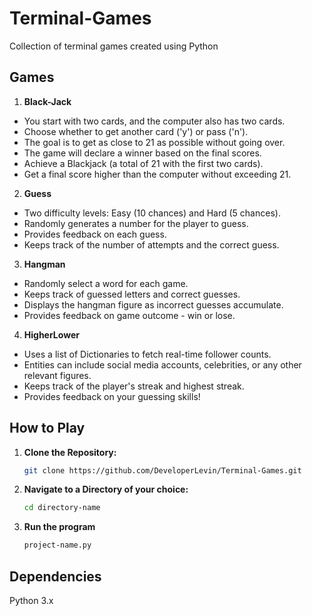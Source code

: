 # Terminal-Games
Collection of terminal games created using Python

## Games

1. **Black-Jack**
- You start with two cards, and the computer also has two cards.
- Choose whether to get another card ('y') or pass ('n').
- The goal is to get as close to 21 as possible without going over.
- The game will declare a winner based on the final scores.
- Achieve a Blackjack (a total of 21 with the first two cards).
- Get a final score higher than the computer without exceeding 21.
   
2. **Guess**
- Two difficulty levels: Easy (10 chances) and Hard (5 chances).
- Randomly generates a number for the player to guess.
- Provides feedback on each guess.
- Keeps track of the number of attempts and the correct guess.
   
3. **Hangman**
- Randomly select a word for each game.
- Keeps track of guessed letters and correct guesses.
- Displays the hangman figure as incorrect guesses accumulate.
- Provides feedback on game outcome - win or lose.
   
4. **HigherLower**
- Uses a list of Dictionaries to fetch real-time follower counts.
- Entities can include social media accounts, celebrities, or any other relevant figures.
- Keeps track of the player's streak and highest streak.
- Provides feedback on your guessing skills!

## How to Play

1. **Clone the Repository:**
   ```bash
   git clone https://github.com/DeveloperLevin/Terminal-Games.git

2. **Navigate to a Directory of your choice:**
   ```bash
   cd directory-name

3. **Run the program**
   ```bash
   project-name.py

## Dependencies
Python 3.x
